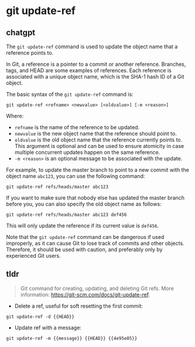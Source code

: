 # git update-ref 
## chatgpt 
The `git update-ref` command is used to update the object name that a reference points to. 

In Git, a reference is a pointer to a commit or another reference. Branches, tags, and HEAD are some examples of references. Each reference is associated with a unique object name, which is the SHA-1 hash ID of a Git object.

The basic syntax of the `git update-ref` command is:

```
git update-ref <refname> <newvalue> [<oldvalue>] [-m <reason>]
```

Where:
- `refname` is the name of the reference to be updated.
- `newvalue` is the new object name that the reference should point to.
- `oldvalue` is the old object name that the reference currently points to. This argument is optional and can be used to ensure atomicity in case multiple concurrent updates happen on the same reference.
- `-m <reason>` is an optional message to be associated with the update.

For example, to update the master branch to point to a new commit with the object name `abc123`, you can use the following command:

```
git update-ref refs/heads/master abc123
```

If you want to make sure that nobody else has updated the master branch before you, you can also specify the old object name as follows:

```
git update-ref refs/heads/master abc123 def456
```

This will only update the reference if its current value is `def456`. 

Note that the `git update-ref` command can be dangerous if used improperly, as it can cause Git to lose track of commits and other objects. Therefore, it should be used with caution, and preferably only by experienced Git users. 

## tldr 
 
> Git command for creating, updating, and deleting Git refs.
> More information: <https://git-scm.com/docs/git-update-ref>.

- Delete a ref, useful for soft resetting the first commit:

`git update-ref -d {{HEAD}}`

- Update ref with a message:

`git update-ref -m {{message}} {{HEAD}} {{4e95e05}}`
